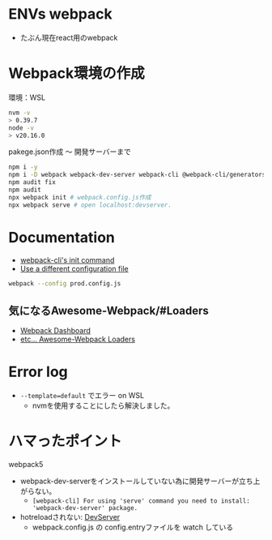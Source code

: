 # ENVs webpack
- たぶん現在react用のwebpack

# Webpack環境の作成
環境：WSL
```bash
nvm -v
> 0.39.7
node -v
> v20.16.0
```

pakege.json作成 ～ 開発サーバーまで
```bash
npm i -y
npm i -D webpack webpack-dev-server webpack-cli @webpack-cli/generators
npm audit fix
npm audit
npx webpack init # webpack.config.js作成
npx webpack serve # open localhost:devserver.
```

# Documentation
- [webpack-cli's init command](https://webpack.js.org/api/cli/#init)
- [Use a different configuration file](https://webpack.js.org/configuration/#use-a-different-configuration-file)
```bash
webpack --config prod.config.js
```

## 気になるAwesome-Webpack/#Loaders
- [Webpack Dashboard](https://github.com/FormidableLabs/webpack-dashboard)
- [etc...  Awesome-Webpack Loaders](https://webpack.js.org/awesome-webpack/)

# Error log
- `--template=default` でエラー on WSL
  - nvmを使用することにしたら解決しました。

# ハマったポイント
webpack5
- webpack-dev-serverをインストールしていない為に開発サーバーが立ち上がらない。
  - `[webpack-cli] For using 'serve' command you need to install: 'webpack-dev-server' package.` 
- hotreloadされない: [DevServer](https://webpack.js.org/configuration/dev-server/)
  -   webpack.config.js の config.entryファイルを watch している
